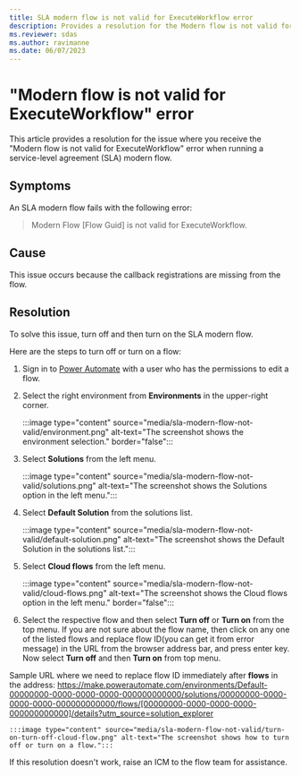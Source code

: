 ```yaml
---
title: SLA modern flow is not valid for ExecuteWorkflow error
description: Provides a resolution for the Modern flow is not valid for ExecuteWorkflow error.
ms.reviewer: sdas
ms.author: ravimanne
ms.date: 06/07/2023
---
```

# "Modern flow is not valid for ExecuteWorkflow" error

This article provides a resolution for the issue where you receive the "Modern flow is not valid for ExecuteWorkflow" error when running a service-level agreement (SLA) modern flow.

## Symptoms

An SLA modern flow fails with the following error:

> Modern Flow [Flow Guid] is not valid for ExecuteWorkflow.

## Cause

This issue occurs because the callback registrations are missing from the flow.

## Resolution

To solve this issue, turn off and then turn on the SLA modern flow.

Here are the steps to turn off or turn on a flow:

1. Sign in to [Power Automate](https://make.powerautomate.com/) with a user who has the permissions to edit a flow.

2. Select the right environment from **Environments** in the upper-right corner.

    :::image type="content" source="media/sla-modern-flow-not-valid/environment.png" alt-text="The screenshot shows the environment selection." border="false":::

3. Select **Solutions** from the left menu.

    :::image type="content" source="media/sla-modern-flow-not-valid/solutions.png" alt-text="The screenshot shows the Solutions option in the left menu.":::

4. Select **Default Solution** from the solutions list.

    :::image type="content" source="media/sla-modern-flow-not-valid/default-solution.png" alt-text="The screenshot shows the Default Solution in the solutions list.":::

5. Select **Cloud flows** from the left menu.

    :::image type="content" source="media/sla-modern-flow-not-valid/cloud-flows.png" alt-text="The screenshot shows the Cloud flows option in the left menu." border="false":::

6. Select the respective flow and then select **Turn off** or **Turn on** from the top menu.
If you are not sure about the flow name, then click on any one of the listed flows and replace flow ID(you can get it from error message) in the URL from the browser address bar, and press enter key. Now select **Turn off** and then **Turn on** from top menu.

Sample URL where we need to replace flow ID immediately after **flows** in the address:
https://make.powerautomate.com/environments/Default-00000000-0000-0000-0000-000000000000/solutions/00000000-0000-0000-0000-000000000000/flows/[00000000-0000-0000-0000-000000000000]/details?utm_source=solution_explorer

    :::image type="content" source="media/sla-modern-flow-not-valid/turn-on-turn-off-cloud-flow.png" alt-text="The screenshot shows how to turn off or turn on a flow.":::

If this resolution doesn't work, raise an ICM to the flow team for assistance.